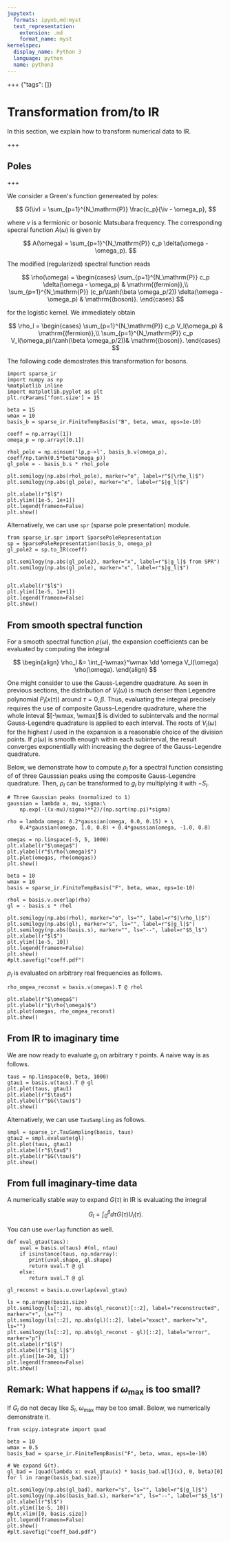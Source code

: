 ```yaml
---
jupytext:
  formats: ipynb,md:myst
  text_representation:
    extension: .md
    format_name: myst
kernelspec:
  display_name: Python 3
  language: python
  name: python3
---
```


+++ {"tags": []}

# Transformation from/to IR

$$
\newcommand{\iv}{{\mathrm{i}\nu}}
\newcommand{\wmax}{{\omega_\mathrm{max}}}
\newcommand{\dd}{{\mathrm{d}}}
$$

In this section, we explain how to transform numerical data to IR.

+++

## Poles

+++

We consider a Green's function genereated by poles:

$$
G(\iv) = \sum_{p=1}^{N_\mathrm{P}} \frac{c_p}{\iv - \omega_p},
$$

where $\nu$ is a fermionic or bosonic Matsubara frequency.
The corresponding specral function $A(\omega)$ is given by

$$
A(\omega) = \sum_{p=1}^{N_\mathrm{P}} c_p \delta(\omega - \omega_p).
$$

The modified (regularized) spectral function reads

$$
\rho(\omega) = 
\begin{cases}
\sum_{p=1}^{N_\mathrm{P}} c_p \delta(\omega - \omega_p) & \mathrm{(fermion)},\\
\sum_{p=1}^{N_\mathrm{P}} (c_p/\tanh(\beta \omega_p/2)) \delta(\omega - \omega_p) & \mathrm{(boson)}.
\end{cases}
$$

for the logistic kernel.
We immediately obtain

$$
\rho_l = 
\begin{cases}
\sum_{p=1}^{N_\mathrm{P}} c_p V_l(\omega_p) & \mathrm{(fermion)},\\
\sum_{p=1}^{N_\mathrm{P}} c_p V_l(\omega_p)/\tanh(\beta \omega_p/2))& \mathrm{(boson)}.
\end{cases}
$$

The following code demostrates this transformation for bosons.

```{code-cell} ipython3
import sparse_ir
import numpy as np
%matplotlib inline
import matplotlib.pyplot as plt
plt.rcParams['font.size'] = 15

beta = 15
wmax = 10
basis_b = sparse_ir.FiniteTempBasis("B", beta, wmax, eps=1e-10)

coeff = np.array([1])
omega_p = np.array([0.1])

rhol_pole = np.einsum('lp,p->l', basis_b.v(omega_p), coeff/np.tanh(0.5*beta*omega_p))
gl_pole = - basis_b.s * rhol_pole

plt.semilogy(np.abs(rhol_pole), marker="o", label=r"$|\rho_l|$")
plt.semilogy(np.abs(gl_pole), marker="x", label=r"$|g_l|$")

plt.xlabel(r"$l$")
plt.ylim([1e-5, 1e+1])
plt.legend(frameon=False)
plt.show()
```

Alternatively, we can use ``spr`` (sparse pole presentation) module.

```{code-cell} ipython3
from sparse_ir.spr import SparsePoleRepresentation
sp = SparsePoleRepresentation(basis_b, omega_p)
gl_pole2 = sp.to_IR(coeff)

plt.semilogy(np.abs(gl_pole2), marker="x", label=r"$|g_l|$ from SPR")
plt.semilogy(np.abs(gl_pole), marker="x", label=r"$|g_l|$")


plt.xlabel(r"$l$")
plt.ylim([1e-5, 1e+1])
plt.legend(frameon=False)
plt.show()
```

## From smooth spectral function

For a smooth spectral function $\rho(\omega)$, the expansion coefficients can be evaluated by computing the integral

$$
\begin{align}
    \rho_l &= \int_{-\wmax}^\wmax \dd \omega V_l(\omega) \rho(\omega).
\end{align}
$$

One might consider to use the Gauss-Legendre quadrature.
As seen in previous sections, the distribution of $V_l(\omega)$ is much denser than Legendre polynomial $P_l(x(\tau))$ around $\tau=0, \beta$.
Thus, evaluating the integral precisely requires the use of composite Gauss–Legendre quadrature,
where the whole inteval $[-\wmax, \wmax]$ is divided to subintervals and the normal Gauss-Legendre quadrature is 
applied to each interval.
The roots of $V_l(\omega)$ for the highest $l$ used in the expansion
is a reasonable choice of the division points.
If $\rho(\omega)$ is smooth enough within each subinterval,
the result converges exponentially with increasing the degree of the Gauss-Legendre quadrature.

Below, we demonstrate how to compute $\rho_l$ for a spectral function consisting of of three Gausssian peaks using the composite Gauss-Legendre quadrature.
Then, $\rho_l$ can be transformed to $g_l$ by multiplying it with $- S_l$.

```{code-cell} ipython3
# Three Gaussian peaks (normalized to 1)
gaussian = lambda x, mu, sigma:\
    np.exp(-((x-mu)/sigma)**2)/(np.sqrt(np.pi)*sigma)

rho = lambda omega: 0.2*gaussian(omega, 0.0, 0.15) + \
    0.4*gaussian(omega, 1.0, 0.8) + 0.4*gaussian(omega, -1.0, 0.8)

omegas = np.linspace(-5, 5, 1000)
plt.xlabel(r"$\omega$")
plt.ylabel(r"$\rho(\omega)$")
plt.plot(omegas, rho(omegas))
plt.show()
```

```{code-cell} ipython3
beta = 10
wmax = 10
basis = sparse_ir.FiniteTempBasis("F", beta, wmax, eps=1e-10)

rhol = basis.v.overlap(rho)
gl = - basis.s * rhol

plt.semilogy(np.abs(rhol), marker="o", ls="", label=r"$|\rho_l|$")
plt.semilogy(np.abs(gl), marker="s", ls="", label=r"$|g_l|$")
plt.semilogy(np.abs(basis.s), marker="", ls="--", label=r"$S_l$")
plt.xlabel(r"$l$")
plt.ylim([1e-5, 10])
plt.legend(frameon=False)
plt.show()
#plt.savefig("coeff.pdf")
```

$\rho_l$ is evaluated on arbitrary real frequencies as follows.

```{code-cell} ipython3
rho_omgea_reconst = basis.v(omegas).T @ rhol

plt.xlabel(r"$\omega$")
plt.ylabel(r"$\rho(\omega)$")
plt.plot(omegas, rho_omgea_reconst)
plt.show()
```

## From IR to imaginary time

We are now ready to evaluate $g_l$ on arbitrary $\tau$ points.
A naive way is as follows.

```{code-cell} ipython3
taus = np.linspace(0, beta, 1000)
gtau1 = basis.u(taus).T @ gl
plt.plot(taus, gtau1)
plt.xlabel(r"$\tau$")
plt.ylabel(r"$G(\tau)$")
plt.show()
```

Alternatively, we can use ``TauSampling`` as follows.

```{code-cell} ipython3
smpl = sparse_ir.TauSampling(basis, taus)
gtau2 = smpl.evaluate(gl)
plt.plot(taus, gtau1)
plt.xlabel(r"$\tau$")
plt.ylabel(r"$G(\tau)$")
plt.show()
```

## From full imaginary-time data

A numerically stable way to expand $G(\tau)$ in IR 
is evaluating the integral

$$
G_l = \int_0^\beta \dd \tau G(\tau) U_l(\tau).
$$

You can use `overlap` function as well.

```{code-cell} ipython3
def eval_gtau(taus):
    uval = basis.u(taus) #(nl, ntau)
    if isinstance(taus, np.ndarray):
       print(uval.shape, gl.shape)
       return uval.T @ gl
    else:
       return uval.T @ gl

gl_reconst = basis.u.overlap(eval_gtau)

ls = np.arange(basis.size)
plt.semilogy(ls[::2], np.abs(gl_reconst)[::2], label="reconstructed", marker="+", ls="")
plt.semilogy(ls[::2], np.abs(gl)[::2], label="exact", marker="x", ls="")
plt.semilogy(ls[::2], np.abs(gl_reconst - gl)[::2], label="error", marker="p")
plt.xlabel(r"$l$")
plt.xlabel(r"$|g_l|$")
plt.ylim([1e-20, 1])
plt.legend(frameon=False)
plt.show()
```

## Remark: What happens if $\omega_\mathrm{max}$ is too small?

If $G_l$ do not decay like $S_l$,  $\omega_\mathrm{max}$ may be too small.
Below, we numerically demonstrate it.

```{code-cell} ipython3
from scipy.integrate import quad

beta = 10
wmax = 0.5
basis_bad = sparse_ir.FiniteTempBasis("F", beta, wmax, eps=1e-10)

# We expand G(τ).
gl_bad = [quad(lambda x: eval_gtau(x) * basis_bad.u[l](x), 0, beta)[0] for l in range(basis_bad.size)]

plt.semilogy(np.abs(gl_bad), marker="s", ls="", label=r"$|g_l|$")
plt.semilogy(np.abs(basis_bad.s), marker="x", ls="--", label=r"$S_l$")
plt.xlabel(r"$l$")
plt.ylim([1e-5, 10])
#plt.xlim([0, basis.size])
plt.legend(frameon=False)
plt.show()
#plt.savefig("coeff_bad.pdf")
```